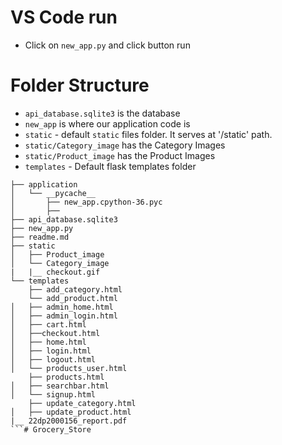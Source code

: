 
# VS Code run
- Click on `new_app.py` and click button run

# Folder Structure

- `api_database.sqlite3` is the database
- `new_app` is where our application code is
- `static` - default `static` files folder. It serves at '/static' path.
- `static/Category_image` has the Category Images
- `static/Product_image` has the Product Images
- `templates` - Default flask templates folder


```
├── application 
│   └── __pycache__
│       ├── new_app.cpython-36.pyc
│       ├── 
├── api_database.sqlite3
├── new_app.py
├── readme.md
├── static
│   ├── Product_image
│   └── Category_image
|   |__ checkout.gif
└── templates
    ├── add_category.html
    └── add_product.html
│   ├── admin_home.html
│   ├── admin_login.html
│   ├── cart.html
│   ├──checkout.html
│   ├── home.html
│   ├── login.html
│   ├── logout.html
│   └── products_user.html
    ├── products.html
│   ├── searchbar.html
│   └── signup.html
    ├── update_category.html
│   ├── update_product.html
|__ 22dp2000156_report.pdf
```#   G r o c e r y _ S t o r e  
 